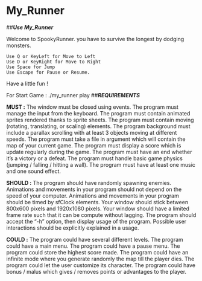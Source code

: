 # My_Runner

##_________Use My_Runner_________

Welcome to SpookyRunner.
you have to survive the longest by dodging monsters.

	Use Q or KeyLeft for Move to Left
	Use D or KeyRight for Move to Right
	Use Space for Jump
	Use Escape for Pause or Resume.

Have a little fun !

For Start Game : ./my_runner play
##_________REQUIREMENTS_________

  **MUST :**
The window must be closed using events.
The program must manage the input from the keyboard.
The program must contain animated sprites rendered thanks to sprite sheets.
The program must contain moving (rotating, translating, or scaling) elements.
The program background must include a parallax scrolling with at least 3 objects moving at different
speeds.
The program must take a file in argument which will contain the map of your current game.
The program must display a score which is update regularly during the game.
The program must have an end whether it’s a victory or a defeat.
The program must handle basic game physics (jumping / falling / hitting a wall).
The program must have at least one music and one sound effect.

  **SHOULD :**
The program should have randomly spawning enemies.
Animations and movements in your program should not depend on the speed of your computer.
Animations and movements in your program should be timed by sfClock elements.
Your window should stick between 800x600 pixels and 1920x1080 pixels.
Your window should have a limited frame rate such that it can be compute without lagging.
The program should accept the “-h” option, then display usage of the program.
Possible user interactions should be explicitly explained in a usage.

  **COULD :**
The program could have several different levels.
The program could have a main menu.
The program could have a pause menu.
The program could store the highest score made.
The program could have an infinite mode where you generate randomly the map till the player dies.
The program could let the user customize its character.
The program could have bonus / malus which gives / removes points or advantages to the player.
